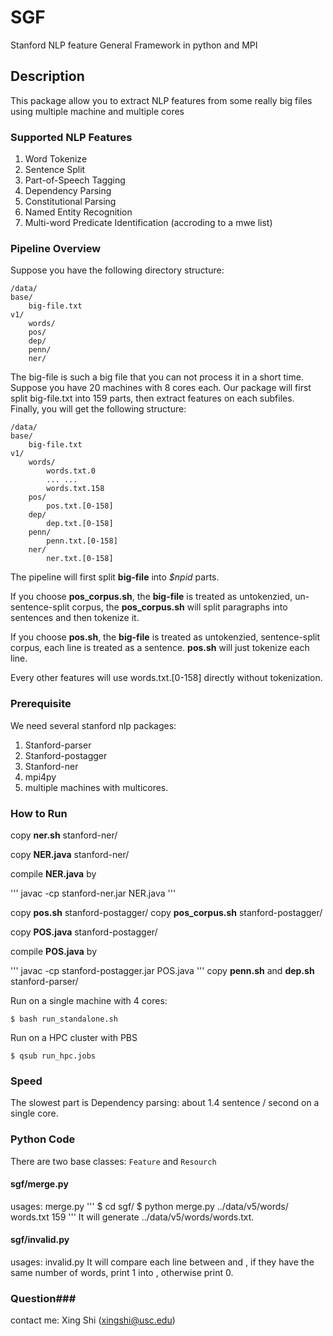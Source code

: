 # SGF
Stanford NLP feature General Framework in python and MPI

## Description ##
This package allow you to extract NLP features from some really big files using multiple machine and multiple cores

### Supported NLP Features ###
1. Word Tokenize
2. Sentence Split
3. Part-of-Speech Tagging
4. Dependency Parsing
5. Constitutional Parsing
6. Named Entity Recognition
7. Multi-word Predicate Identification (accroding to a mwe list)

### Pipeline Overview ###
Suppose you have the following directory structure:

    /data/
	base/
		big-file.txt
	v1/
		words/
		pos/
		dep/
		penn/
		ner/



The big-file is such a big file that you can not process it in a short time. Suppose you have 20 machines with 8 cores each. Our package will first split big-file.txt into 159 parts, then extract features on each subfiles. Finally, you will get the following structure:

    /data/
	base/
		big-file.txt
	v1/
		words/
			words.txt.0 
			... ...		
			words.txt.158
		pos/
			pos.txt.[0-158]
		dep/
			dep.txt.[0-158]
		penn/
			penn.txt.[0-158]
		ner/
			ner.txt.[0-158]

The pipeline will first split **big-file** into *$npid* parts.

If you choose **pos_corpus.sh**, the **big-file** is treated as untokenzied, un-sentence-split corpus, the **pos_corpus.sh** will split paragraphs into sentences and then tokenize it.

If you choose **pos.sh**, the **big-file** is treated as untokenzied, sentence-split corpus, each line is treated as a sentence. **pos.sh** will just tokenize each line.

Every other features will use words.txt.[0-158] directly without tokenization. 


### Prerequisite ###
We need several stanford nlp packages:
1. Stanford-parser
2. Stanford-postagger
3. Stanford-ner
4. mpi4py
5. multiple machines with multicores.

### How to Run ###
copy **ner.sh** stanford-ner/

copy **NER.java** stanford-ner/

compile **NER.java** by

'''
javac -cp stanford-ner.jar NER.java
'''

copy **pos.sh** stanford-postagger/
copy **pos_corpus.sh** stanford-postagger/

copy **POS.java** stanford-postagger/

compile **POS.java** by

'''
javac -cp stanford-postagger.jar POS.java
'''
copy **penn.sh** and **dep.sh** stanford-parser/

Run on a single machine with 4 cores:

    $ bash run_standalone.sh
Run on a HPC cluster with PBS

    $ qsub run_hpc.jobs

### Speed ###
The slowest part is Dependency parsing: about 1.4 sentence / second on a single core. 

### Python Code
There are two base classes: `Feature` and `Resourch`

#### sgf/merge.py
usages: merge.py <folder> <prefix> <number of parts>
'''
$ cd sgf/
$ python merge.py ../data/v5/words/ words.txt 159
'''
It will generate ../data/v5/words/words.txt. 

#### sgf/invalid.py
usages: invalid.py <original file> <merged tokenized file> <invalid list file>
It will compare each line between <original file> and <merged tokenized file>, if they have the same number of words, print 1 into <invalid list file>, otherwise print 0.

### Question###
contact me: Xing Shi (xingshi@usc.edu)
